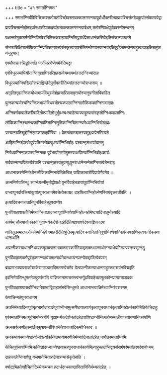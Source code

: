 +++
title = "७१ स्मार्ताग्निमतः"

+++
स्मार्ताग्निर्यदिविच्छिन्नस्ततोयतोविच्छेदस्तावत्कालगणनयापूर्वार्धोक्तरीत्याप्रायश्चित्तंतदैवकुर्यात्संकल्पयेद्वा

प्रायश्चित्तान्तेहोमद्रव्यंस्थालीपाकद्रव्यंचतावत्कालगणनयादेथम् ततोरणिपक्षेपूर्ववदरणीमन्थनम्

पक्षान्तरेमुकशर्मणोग्निविच्छेदनिमित्तकंदाहायाग्निसिद्धयर्थेप्रेताधानंकरिष्येइतिसंकल्प्यायतने

संभारान्निक्षिप्यलौकिकाग्निंप्रतिष्ठाप्याज्यंसंस्कृत्यायाश्चेतिमन्त्रेणयस्याग्नयइतिपूर्वोक्तमन्त्रेणचहुत्वाव्याहतिचतुष्टयंजुहुयात्

एवमौपासनःसिद्धोभषति पत्नीमरणेप्येवमेवेतिभट्टाः

एवंविधुरस्यापिश्रौताग्निगृह्याग्निपरिग्रहसत्वेयथायथंतत्तदग्निभ्यांदाहः

विधुरस्याग्निपरिग्रहोत्तरंतद्विच्छेदेपूर्वोक्तरीतिभ्यांतत्तदग्न्योराधानाम् ॥

अगृहीतगृह्याग्निकयोःसभार्यविधुरयोर्ब्रह्मचारिसमावृत्तयोश्चानुपनीताविवाहित

पुत्नकन्ययोश्चनिरग्निकभार्याविधवयोश्चकपालाग्निनालौकिककाग्निनावादाहः

अग्निवर्णकपालेकरीषादिनोत्पादितोभूर्भुवःस्वःस्वाहेत्याज्याहुत्यासंस्कृतोग्निःकपालाग्निः

लौकिकाग्निश्चान्त्यजाग्निपतिताग्निसूतिकाग्निचिताग्न्यमेध्याग्निभिन्नोग्राह्यः

यस्यानयतिशूद्रोग्निंतृणकाष्ठहवींषिवा । प्रेतत्वंचसदातस्यशूद्रःपापेनलिप्यते

आहिताग्निदंपत्योःपूर्वपतिमरणेपत्युःसर्वाग्निभिर्दाहः पश्चान्मृतभार्यायास्तु

निर्मथ्याग्निनाकपालाग्निनावा पूर्वभार्यामरणेतुतस्याअपिसर्वाग्निभिर्दाहःकार्यः

सर्वपात्नाण्यपितस्यैदेयानि पश्चान्मृतस्यतुपत्युःपुनराधानेनत्नेताग्निसत्वेतेनदाहः

आधानाकरणेनिर्मथ्येनलौकिकाग्निनावेतिकेचित् याज्ञिकाचारोपिप्रायेणैवमेव ॥

अत्ननिर्णयसिन्धुः साग्नेःपत्नीमृतौद्वौपक्षौ पुनर्विवाहेच्छायांपूर्वाग्निभिर्यार्या

दग्ध्वापुनर्दारक्रियांकुर्यात्पुनराधानमेवचेत्येकःपक्षः दाहयित्वाग्निहोत्नेणस्त्रियंवृत्तवतींपतिः ।

इत्यादिवचनजातानिपुनर्विवाहेच्छुपराण्येव

पुनर्विवाहाशक्तौनिर्मथ्याग्निनातांदग्ध्वापूर्वाग्निष्वेवाग्निहोत्नहोमेष्ट्यादिचातुर्मास्यादि

कार्थम् सौमयागोनकार्यः पूर्वाग्न्येकदेशेनदहेदितियज्ञपार्श्वदेवयाज्ञिकादयः

यानितुतस्मादपत्नीकोप्यग्निहोत्रमाहरेदितिश्रुतिस्मृत्यादिवचनानितानिपूर्वाग्निष्वेवाग्निहोत्नपराणिनत्वपत्नीकस्याधानार्थानि

अपत्नीकस्याधाननिधायकमूलवचनाभावातदारकर्मणियद्यशक्तआत्मार्थमग्न्याधेयमित्यापस्तम्बसूत्नंतु

पुनर्विवाहाशक्तौपूर्वकृतमग्न्याधेयमात्मार्थमेवस्थाप्यंनपत्न्यैदद्यादित्येवंपरम्

ब्राह्मणभाष्यापरार्काशार्करामाण्डारादिमतमप्येचमेव येत्वपत्नीकस्याधानमाहुस्तदाशयंनविद्मइति

इदंनिर्णयसिन्धुमतमेवयुक्तंभाति याज्ञिकानामाचरस्त्वन्तर्गूढविवाहेच्छामूलकोनप्रामाण्यापादकः

पुनर्विवाहाशयासर्वाग्निदानेपश्चाद्विवाहासंभवेसिन्धुमते आधानाभावान्निर्मथ्याग्निरेवशरणम्

केषांचिन्मतेपुनराधानम्

अत्रनिर्मथ्यादिनापूर्वमृतभार्यादाहपक्षेपूर्वाग्नीनामुत्सर्गेष्टयात्यागंकृत्वापुनराधानंकृत्वाग्निहोत्नंकार्यमितिकेचिदाहुः

एवंस्मार्ताग्निमतःपूर्वभार्यामरणेपि गृह्याग्न्येकदेशेनतांदहेदवाशिष्टाग्नौनित्यहोमस्थलीपाकाग्रयणानिकार्याणि

अत्नसर्वत्नश्रौतस्मार्तेचकुशपत्नीविधानेनैवाधानादिकर्माधिकारः ॥

अनकभार्यस्यज्येष्ठायांजीवत्यांकनिष्ठभार्यामरणेनिर्मथ्यादिनातांदहेत् नश्रौतस्मार्ताग्निभिः

केचित्पूर्वसर्वाग्निभिःकनिष्ठांदग्ध्वाज्येष्ठयासहपुनराधानंकार्यमित्याहुस्तदग्निद्वयसंसर्गपरंमतांतरपरंवाबोध्यम्

दाहकालेग्निनाशेतु यजमानेचितारुढेपात्रन्यासेकृतेसति ।

वर्षाद्यभिहतेवह्नैचितादिस्थेकथंचन तदार्धदग्धकाष्ठानितानिनिर्मथ्यतंदहेत् ॥
